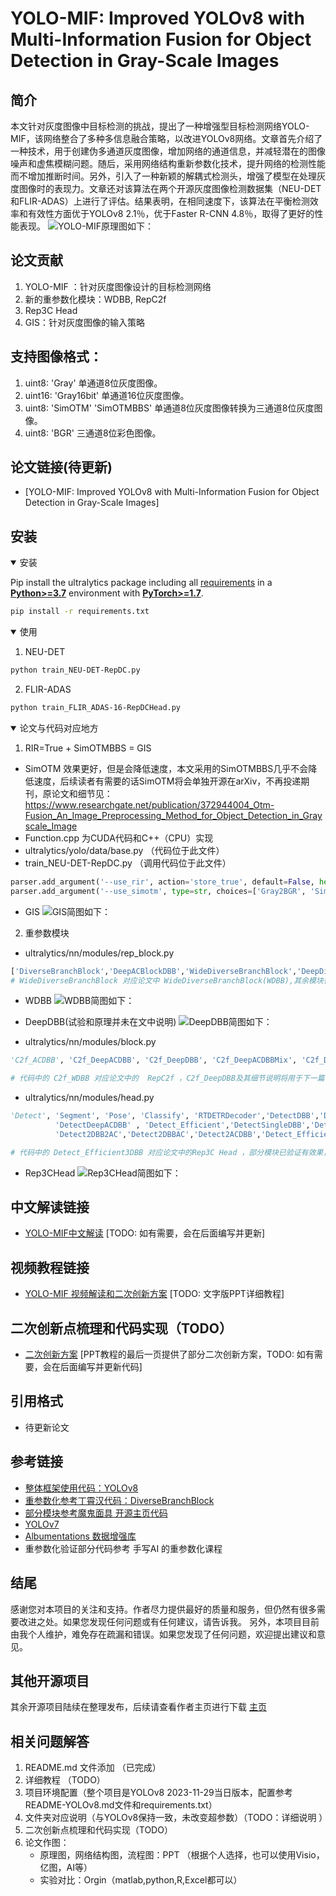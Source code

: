 # YOLO-MIF: Improved YOLOv8 with Multi-Information Fusion for Object Detection in Gray-Scale Images


## 简介
本文针对灰度图像中目标检测的挑战，提出了一种增强型目标检测网络YOLO-MIF，该网络整合了多种多信息融合策略，以改进YOLOv8网络。文章首先介绍了一种技术，用于创建伪多通道灰度图像，增加网络的通道信息，并减轻潜在的图像噪声和虚焦模糊问题。随后，采用网络结构重新参数化技术，提升网络的检测性能而不增加推断时间。另外，引入了一种新颖的解耦式检测头，增强了模型在处理灰度图像时的表现力。文章还对该算法在两个开源灰度图像检测数据集（NEU-DET和FLIR-ADAS）上进行了评估。结果表明，在相同速度下，该算法在平衡检测效率和有效性方面优于YOLOv8 2.1％，优于Faster R-CNN 4.8％，取得了更好的性能表现。
![YOLO-MIF原理图如下：](PaperImages/YOLO-MIF.png)


## 论文贡献
1. YOLO-MIF ：针对灰度图像设计的目标检测网络
2. 新的重参数化模块：WDBB, RepC2f
3. Rep3C Head
4. GIS：针对灰度图像的输入策略

## 支持图像格式：
1. uint8: 'Gray' 单通道8位灰度图像。
2. uint16: 'Gray16bit' 单通道16位灰度图像。
3. uint8: 'SimOTM' 'SimOTMBBS' 单通道8位灰度图像转换为三通道8位灰度图像。
4. uint8: 'BGR' 三通道8位彩色图像。

## 论文链接(待更新)
- [YOLO-MIF: Improved YOLOv8 with Multi-Information Fusion for Object Detection in Gray-Scale Images]

[//]: # (- &#40;https://www.sciencedirect.com/science/article/pii/S0957417423008576&#41;)

## 安装
<details open>
<summary>安装</summary>

Pip install the ultralytics package including all [requirements](https://github.com/ultralytics/ultralytics/blob/main/requirements.txt) in a [**Python>=3.7**](https://www.python.org/) environment with [**PyTorch>=1.7**](https://pytorch.org/get-started/locally/).

```bash
pip install -r requirements.txt
```

</details>


<details open>
<summary>使用</summary>

1. NEU-DET 
```bash
python train_NEU-DET-RepDC.py 

```

2. FLIR-ADAS
```bash
python train_FLIR_ADAS-16-RepDCHead.py

```

</details>

<details open>
<summary> 论文与代码对应地方 </summary>

1. RIR=True   +   SimOTMBBS =  GIS
- SimOTM 效果更好，但是会降低速度，本文采用的SimOTMBBS几乎不会降低速度，后续读者有需要的话SimOTM将会单独开源在arXiv，不再投递期刊，原论文和细节见：https://www.researchgate.net/publication/372944004_Otm-Fusion_An_Image_Preprocessing_Method_for_Object_Detection_in_Grayscale_Image
- Function.cpp 为CUDA代码和C++（CPU）实现
- ultralytics/yolo/data/base.py  （代码位于此文件）
- train_NEU-DET-RepDC.py  （调用代码位于此文件）
```python
parser.add_argument('--use_rir', action='store_true', default=False, help='RIR: random_interpolation_resize ')
parser.add_argument('--use_simotm', type=str, choices=['Gray2BGR', 'SimOTM', 'SimOTMBBS','Gray'], default='SimOTMBBS', help='simotm')
```
- GIS 
![GIS简图如下：](PaperImages/GIS.png)

2. 重参数模块 

- ultralytics/nn/modules/rep_block.py
```python
['DiverseBranchBlock','DeepACBlockDBB','WideDiverseBranchBlock','DeepDiverseBranchBlock','ACBlockDBB','ACBlock']
# WideDiverseBranchBlock 对应论文中 WideDiverseBranchBlock(WDBB),其余模块待做实验验证，需要自取
```
- WDBB 
![WDBB简图如下：](PaperImages/WDBB.png)
- DeepDBB(试验和原理并未在文中说明)
![DeepDBB简图如下：](PaperImages/DeepDBB.png)


- ultralytics/nn/modules/block.py
```python
'C2f_ACDBB', 'C2f_DeepACDBB', 'C2f_DeepDBB', 'C2f_DeepACDBBMix', 'C2f_DBB', 'C2f_ACNET', 'C2f_WDBB'

# 代码中的 C2f_WDBB 对应论文中的  RepC2f ，C2f_DeepDBB及其细节说明将用于下一篇论文，如有使用，请引用github链接或者本论文，其余模块需要自取
```


- ultralytics/nn/modules/head.py
```python
'Detect', 'Segment', 'Pose', 'Classify', 'RTDETRDecoder','DetectDBB','DetectACDBB','DetectAC','DetectDeepDBB',\
          'DetectDeepACDBB' , 'Detect_Efficient','DetectSingleDBB','Detect2AC2DBB',\
          'Detect2DBB2AC','Detect2DBBAC','Detect2ACDBB','Detect_Efficient3DBB','Detect_Efficient3DBBR'

# 代码中的 Detect_Efficient3DBB 对应论文中的Rep3C Head ，部分模块已验证有效果，但是并未加入论文中，其余模块待做实验验证，需要自取
```
- Rep3CHead 
![Rep3CHead简图如下：](PaperImages/Rep3CHead.png)

</details>
  


## 中文解读链接
- [YOLO-MIF中文解读](中文解读链接) [TODO: 如有需要，会在后面编写并更新]

## 视频教程链接
- [YOLO-MIF 视频解读和二次创新方案]() [TODO: 文字版PPT详细教程]

## 二次创新点梳理和代码实现（TODO）
- [二次创新方案]() [PPT教程的最后一页提供了部分二次创新方案，TODO: 如有需要，会在后面编写并更新代码]


## 引用格式
- 待更新论文

## 参考链接
- [整体框架使用代码：YOLOv8](https://github.com/ultralytics/ultralytics)
- [重参数化参考丁霄汉代码：DiverseBranchBlock](https://github.com/DingXiaoH/DiverseBranchBlock)
- [部分模块参考魔鬼面具 开源主页代码](https://github.com/z1069614715/objectdetection_script)
- [YOLOv7](https://github.com/WongKinYiu/yolov7)
- [Albumentations 数据增强库](https://github.com/albumentations-team/albumentations)
- 重参数化验证部分代码参考 手写AI 的重参数化课程
## 结尾
感谢您对本项目的关注和支持。作者尽力提供最好的质量和服务，但仍然有很多需要改进之处。如果您发现任何问题或有任何建议，请告诉我。
另外，本项目目前由我个人维护，难免存在疏漏和错误。如果您发现了任何问题，欢迎提出建议和意见。

## 其他开源项目
其余开源项目陆续在整理发布，后续请查看作者主页进行下载
[主页](https://github.com/wandahangFY)

## 相关问题解答
1. README.md 文件添加 （已完成）  
2. 详细教程 （TODO）
3. 项目环境配置（整个项目是YOLOv8  2023-11-29当日版本，配置参考README-YOLOv8.md文件和requirements.txt）
4. 文件夹对应说明（与YOLOv8保持一致，未改变超参数）（TODO：详细说明 ）
5. 二次创新点梳理和代码实现（TODO）
6. 论文作图：
   - 原理图，网络结构图，流程图：PPT （根据个人选择，也可以使用Visio，亿图，AI等）
   - 实验对比：Orgin（matlab,python,R,Excel都可以）